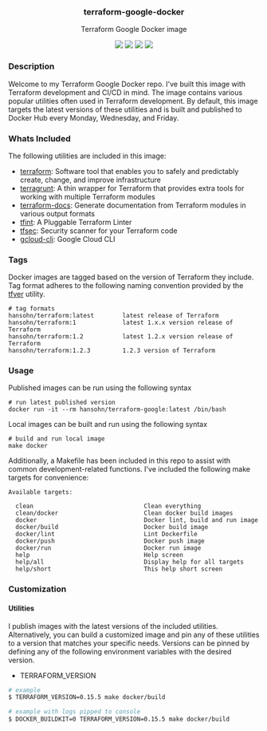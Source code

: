 <div align="center">
  <h3>terraform-google-docker</h3>
  <p>Terraform Google Docker image</p>
  <p>
    <!-- Build Status -->
    <a style="text-decoration:none;" class="imageLink" href="https://github.com/hansohn/terraform-aws-docker/actions/workflows/docker.yml">
      <img src="https://img.shields.io/github/actions/workflow/status/hansohn/terraform-google-docker/docker.yml?style=for-the-badge"></a>
    <!-- Github Tag -->
    <a style="text-decoration:none;" class="imageLink" href="https://gitHub.com/hansohn/terraform-google-docker/tags/">
      <img src="https://img.shields.io/github/tag/hansohn/terraform-google-docker.svg?style=for-the-badge"></a>
    <!-- License -->
    <a style="text-decoration:none;" class="imageLink" href="https://github.com/hansohn/terraform-google-docker/blob/main/LICENSE">
      <img src="https://img.shields.io/github/license/hansohn/terraform-google-docker.svg?style=for-the-badge"></a>
    <!-- LinkedIn -->
    <a style="text-decoration:none;" class="imageLink" href="https://linkedin.com/in/ryanhansohn">
      <img src="https://img.shields.io/badge/-LinkedIn-black.svg?style=for-the-badge&logo=linkedin&colorB=555"></a>
  </p>
</div>

### Description

Welcome to my Terraform Google Docker repo. I've built this image with Terraform
development and CI/CD in mind. The image contains various popular utilities often
used in Terraform development. By default, this image targets the latest versions of
these utilities and is built and published to Docker Hub every Monday, Wednesday,
and Friday.

### Whats Included

The following utilities are included in this image:

- [terraform](https://github.com/hashicorp/terraform): Software tool that enables you to safely and predictably create, change, and improve infrastructure
- [terragrunt](https://github.com/gruntwork-io/terragrunt): A thin wrapper for Terraform that provides extra tools for working with multiple Terraform modules
- [terraform-docs](https://github.com/terraform-docs/terraform-docs): Generate documentation from Terraform modules in various output formats
- [tfint](https://github.com/terraform-linters/tflint): A Pluggable Terraform Linter
- [tfsec](https://github.com/aquasecurity/tfsec): Security scanner for your Terraform code
- [gcloud-cli](https://cloud.google.com/sdk/docs/install-sdk): Google Cloud CLI

### Tags

Docker images are tagged based on the version of Terraform they include. Tag
format adheres to the following naming convention provided by the [tfver](https://github.com/hansohn/tfver)
utility.

```
# tag formats
hansohn/terraform:latest        latest release of Terraform
hansohn/terraform:1             latest 1.x.x version release of Terraform
hansohn/terraform:1.2           latest 1.2.x version release of Terraform
hansohn/terraform:1.2.3         1.2.3 version of Terraform
```

### Usage

Published images can be run using the following syntax

```
# run latest published version
docker run -it --rm hansohn/terraform-google:latest /bin/bash
```

Local images can be built and run using the following syntax

```
# build and run local image
make docker
```

Additionally, a Makefile has been included in this repo to assist with common
development-related functions. I've included the following make targets for
convenience:

```
Available targets:

  clean                               Clean everything
  clean/docker                        Clean docker build images
  docker                              Docker lint, build and run image
  docker/build                        Docker build image
  docker/lint                         Lint Dockerfile
  docker/push                         Docker push image
  docker/run                          Docker run image
  help                                Help screen
  help/all                            Display help for all targets
  help/short                          This help short screen
```

### Customization

#### Utilities

I publish images with the latest versions of the included utilities. Alternatively,
you can build a customized image and pin any of these utilities to a version that
matches your specific needs. Versions can be pinned by defining any of the following
environment variables with the desired version.

- TERRAFORM_VERSION

```bash
# example
$ TERRAFORM_VERSION=0.15.5 make docker/build

# example with logs pipped to console
$ DOCKER_BUILDKIT=0 TERRAFORM_VERSION=0.15.5 make docker/build
```
